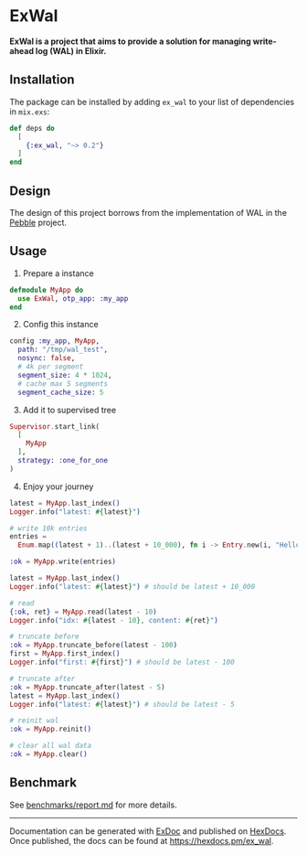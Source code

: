 # ExWal

<!-- MDOC !-->

**ExWal is a project that aims to provide a solution for managing write-ahead log (WAL) in Elixir.**

## Installation

The package can be installed by adding `ex_wal` to your list of dependencies in `mix.exs`:

```elixir
def deps do
  [
    {:ex_wal, "~> 0.2"}
  ]
end
```

## Design
The design of this project borrows from the implementation of WAL in the [Pebble](https://github.com/cockroachdb/pebble) project.


## Usage

1. Prepare a instance
```Elixir
defmodule MyApp do
  use ExWal, otp_app: :my_app
end
```

2. Config this instance
```Elixir
config :my_app, MyApp,
  path: "/tmp/wal_test",
  nosync: false,
  # 4k per segment
  segment_size: 4 * 1024,
  # cache max 5 segments
  segment_cache_size: 5
```

3. Add it to supervised tree
```elixir
Supervisor.start_link(
  [
    MyApp
  ],
  strategy: :one_for_one
)
```

4. Enjoy your journey

```Elixir
latest = MyApp.last_index()
Logger.info("latest: #{latest}")

# write 10k entries
entries =
  Enum.map((latest + 1)..(latest + 10_000), fn i -> Entry.new(i, "Hello Elixir #{i}") end)

:ok = MyApp.write(entries)

latest = MyApp.last_index()
Logger.info("latest: #{latest}") # should be latest + 10_000

# read
{:ok, ret} = MyApp.read(latest - 10)
Logger.info("idx: #{latest - 10}, content: #{ret}")

# truncate before
:ok = MyApp.truncate_before(latest - 100)
first = MyApp.first_index()
Logger.info("first: #{first}") # should be latest - 100

# truncate after
:ok = MyApp.truncate_after(latest - 5)
latest = MyApp.last_index()
Logger.info("latest: #{latest}") # should be latest - 5

# reinit wal
:ok = MyApp.reinit()

# clear all wal data
:ok = MyApp.clear()
```


## Benchmark

See [benchmarks/report.md](benchmarks/report.md) for more details.

-----
Documentation can be generated with [ExDoc](https://github.com/elixir-lang/ex_doc)
and published on [HexDocs](https://hexdocs.pm). Once published, the docs can
be found at <https://hexdocs.pm/ex_wal>.

